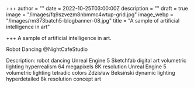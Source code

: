 +++
author = ""
date = 2022-10-25T03:00:00Z
description = ""
draft = true
image = "/images/fq9szvezm8nbmmc4wtup-grid.jpg"
image_webp = "/images/rm373batch5-blogbanner-08.jpg"
title = "A sample of artificial intelligence in art"

+++
A sample of artificial intelligence in art.

Robot Dancing @NightCafeStudio

Description: robot dancing Unreal Engine 5 Sketchfab digital art volumetric lighting hyperrealism 64 megapixels 8K resolution Unreal Engine 5 volumetric lighting tetradic colors Zdzisław Beksiński dynamic lighting hyperdetailed 8k resolution concept art